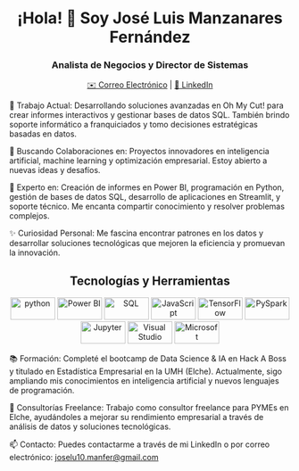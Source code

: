 <h1 align="center">¡Hola! 👋 Soy José Luis Manzanares Fernández</h1>
<h3 align="center">Analista de Negocios y Director de Sistemas</h3>
<p align="center">
  <a href="mailto:joselu10.manfer@gmail.com">✉️ Correo Electrónico</a> |
  <a href="https://www.linkedin.com/in/joselumf">🔗 LinkedIn</a>
</p>
🔭 Trabajo Actual: Desarrollando soluciones avanzadas en Oh My Cut! para crear informes interactivos y gestionar bases de datos SQL. También brindo soporte informático a franquiciados y tomo decisiones estratégicas basadas en datos.

🌟 Buscando Colaboraciones en: Proyectos innovadores en inteligencia artificial, machine learning y optimización empresarial. Estoy abierto a nuevas ideas y desafíos.

🧠 Experto en: Creación de informes en Power BI, programación en Python, gestión de bases de datos SQL, desarrollo de aplicaciones en Streamlit, y soporte técnico. Me encanta compartir conocimiento y resolver problemas complejos.

✨ Curiosidad Personal: Me fascina encontrar patrones en los datos y desarrollar soluciones tecnológicas que mejoren la eficiencia y promuevan la innovación.

<h2 align="center">Tecnologías y Herramientas</h2>
<p align="center">
  <img src="https://www.vectorlogo.zone/logos/python/python-ar21.svg" alt="python" width="80" height="40"/>
  <img src="https://www.vectorlogo.zone/logos/microsoft_powerbi/microsoft_powerbi-ar21.svg" alt="Power BI" width="80" height="40"/>
  <img src="https://www.vectorlogo.zone/logos/mysql/mysql-ar21.svg" alt="SQL" width="80" height="40"/>
  <img src="https://www.vectorlogo.zone/logos/javascript/javascript-ar21.svg" alt="JavaScript" width="80" height="40"/>
  <img src="https://www.vectorlogo.zone/logos/tensorflow/tensorflow-ar21.svg" alt="TensorFlow" width="80" height="40"/>
  <img src="https://www.vectorlogo.zone/logos/apache_spark/apache_spark-ar21.svg" alt="PySpark" width="80" height="40"/>
  <img src="https://www.vectorlogo.zone/logos/jupyter/jupyter-ar21.svg" alt="Jupyter" width="80" height="40"/>
  <img src="https://www.vectorlogo.zone/logos/visualstudio_code/visualstudio_code-ar21.svg" alt="Visual Studio Code" width="80" height="40"/>
  <img src="https://www.vectorlogo.zone/logos/microsoft/microsoft-ar21.svg" alt="Microsoft" width="80" height="40"/>
</p>
📚 Formación: Completé el bootcamp de Data Science & IA en Hack A Boss y titulado en Estadística Empresarial en la UMH (Elche). Actualmente, sigo ampliando mis conocimientos en inteligencia artificial y nuevos lenguajes de programación.

💼 Consultorías Freelance: Trabajo como consultor freelance para PYMEs en Elche, ayudándoles a mejorar su rendimiento empresarial a través de análisis de datos y soluciones tecnológicas.

📫 Contacto: Puedes contactarme a través de mi LinkedIn o por correo electrónico: joselu10.manfer@gmail.com
